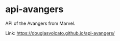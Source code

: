# api-avangers
API of the Avangers from Marvel.

Link: https://douglasvolcato.github.io/api-avangers/
